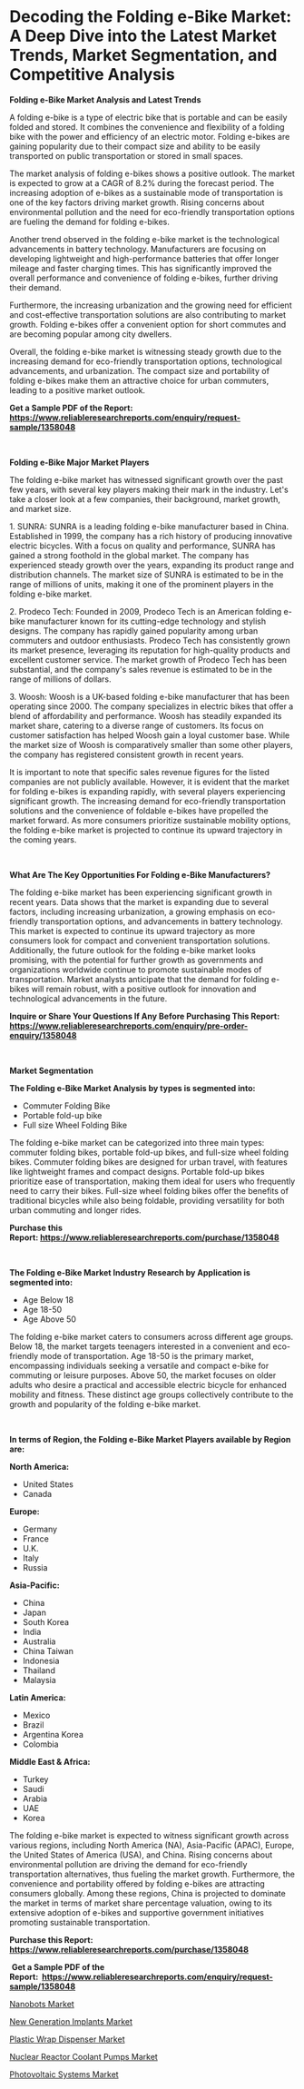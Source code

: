 <p><h1>Decoding the Folding e-Bike Market: A Deep Dive into the Latest Market Trends, Market Segmentation, and Competitive Analysis</h1></p><p><strong>Folding e-Bike Market Analysis and Latest Trends</strong></p>
<p><p>A folding e-bike is a type of electric bike that is portable and can be easily folded and stored. It combines the convenience and flexibility of a folding bike with the power and efficiency of an electric motor. Folding e-bikes are gaining popularity due to their compact size and ability to be easily transported on public transportation or stored in small spaces.</p><p>The market analysis of folding e-bikes shows a positive outlook. The market is expected to grow at a CAGR of 8.2% during the forecast period. The increasing adoption of e-bikes as a sustainable mode of transportation is one of the key factors driving market growth. Rising concerns about environmental pollution and the need for eco-friendly transportation options are fueling the demand for folding e-bikes.</p><p>Another trend observed in the folding e-bike market is the technological advancements in battery technology. Manufacturers are focusing on developing lightweight and high-performance batteries that offer longer mileage and faster charging times. This has significantly improved the overall performance and convenience of folding e-bikes, further driving their demand.</p><p>Furthermore, the increasing urbanization and the growing need for efficient and cost-effective transportation solutions are also contributing to market growth. Folding e-bikes offer a convenient option for short commutes and are becoming popular among city dwellers.</p><p>Overall, the folding e-bike market is witnessing steady growth due to the increasing demand for eco-friendly transportation options, technological advancements, and urbanization. The compact size and portability of folding e-bikes make them an attractive choice for urban commuters, leading to a positive market outlook.</p></p>
<p><strong>Get a Sample PDF of the Report:&nbsp; <a href="https://www.reliableresearchreports.com/enquiry/request-sample/1358048">https://www.reliableresearchreports.com/enquiry/request-sample/1358048</a></strong></p>
<p>&nbsp;</p>
<p><strong>Folding e-Bike Major Market Players</strong></p>
<p><p>The folding e-bike market has witnessed significant growth over the past few years, with several key players making their mark in the industry. Let's take a closer look at a few companies, their background, market growth, and market size.</p><p>1. SUNRA: SUNRA is a leading folding e-bike manufacturer based in China. Established in 1999, the company has a rich history of producing innovative electric bicycles. With a focus on quality and performance, SUNRA has gained a strong foothold in the global market. The company has experienced steady growth over the years, expanding its product range and distribution channels. The market size of SUNRA is estimated to be in the range of millions of units, making it one of the prominent players in the folding e-bike market.</p><p>2. Prodeco Tech: Founded in 2009, Prodeco Tech is an American folding e-bike manufacturer known for its cutting-edge technology and stylish designs. The company has rapidly gained popularity among urban commuters and outdoor enthusiasts. Prodeco Tech has consistently grown its market presence, leveraging its reputation for high-quality products and excellent customer service. The market growth of Prodeco Tech has been substantial, and the company's sales revenue is estimated to be in the range of millions of dollars.</p><p>3. Woosh: Woosh is a UK-based folding e-bike manufacturer that has been operating since 2000. The company specializes in electric bikes that offer a blend of affordability and performance. Woosh has steadily expanded its market share, catering to a diverse range of customers. Its focus on customer satisfaction has helped Woosh gain a loyal customer base. While the market size of Woosh is comparatively smaller than some other players, the company has registered consistent growth in recent years.</p><p>It is important to note that specific sales revenue figures for the listed companies are not publicly available. However, it is evident that the market for folding e-bikes is expanding rapidly, with several players experiencing significant growth. The increasing demand for eco-friendly transportation solutions and the convenience of foldable e-bikes have propelled the market forward. As more consumers prioritize sustainable mobility options, the folding e-bike market is projected to continue its upward trajectory in the coming years.</p></p>
<p>&nbsp;</p>
<p><strong>What Are The Key Opportunities For Folding e-Bike Manufacturers?</strong></p>
<p><p>The folding e-bike market has been experiencing significant growth in recent years. Data shows that the market is expanding due to several factors, including increasing urbanization, a growing emphasis on eco-friendly transportation options, and advancements in battery technology. This market is expected to continue its upward trajectory as more consumers look for compact and convenient transportation solutions. Additionally, the future outlook for the folding e-bike market looks promising, with the potential for further growth as governments and organizations worldwide continue to promote sustainable modes of transportation. Market analysts anticipate that the demand for folding e-bikes will remain robust, with a positive outlook for innovation and technological advancements in the future.</p></p>
<p><strong>Inquire or Share Your Questions If Any Before Purchasing This Report: <a href="https://www.reliableresearchreports.com/enquiry/pre-order-enquiry/1358048">https://www.reliableresearchreports.com/enquiry/pre-order-enquiry/1358048</a></strong></p>
<p>&nbsp;</p>
<p><strong>Market Segmentation</strong></p>
<p><strong>The Folding e-Bike Market Analysis by types is segmented into:</strong></p>
<p><ul><li>Commuter Folding Bike</li><li>Portable fold-up bike</li><li>Full size Wheel Folding Bike</li></ul></p>
<p><p>The folding e-bike market can be categorized into three main types: commuter folding bikes, portable fold-up bikes, and full-size wheel folding bikes. Commuter folding bikes are designed for urban travel, with features like lightweight frames and compact designs. Portable fold-up bikes prioritize ease of transportation, making them ideal for users who frequently need to carry their bikes. Full-size wheel folding bikes offer the benefits of traditional bicycles while also being foldable, providing versatility for both urban commuting and longer rides.</p></p>
<p><strong>Purchase this Report:&nbsp;<a href="https://www.reliableresearchreports.com/purchase/1358048">https://www.reliableresearchreports.com/purchase/1358048</a></strong></p>
<p>&nbsp;</p>
<p><strong>The Folding e-Bike Market Industry Research by Application is segmented into:</strong></p>
<p><ul><li>Age Below 18</li><li>Age 18-50</li><li>Age Above 50</li></ul></p>
<p><p>The folding e-bike market caters to consumers across different age groups. Below 18, the market targets teenagers interested in a convenient and eco-friendly mode of transportation. Age 18-50 is the primary market, encompassing individuals seeking a versatile and compact e-bike for commuting or leisure purposes. Above 50, the market focuses on older adults who desire a practical and accessible electric bicycle for enhanced mobility and fitness. These distinct age groups collectively contribute to the growth and popularity of the folding e-bike market.</p></p>
<p>&nbsp;</p>
<p><strong>In terms of Region, the Folding e-Bike Market Players available by Region are:</strong></p>
<p>
    <p> <strong> North America: </strong>
        <ul>
            <li>United States</li>
            <li>Canada</li>
        </ul>
        </p> 
    <p> <strong> Europe: </strong>
        <ul>
            <li>Germany</li>
            <li>France</li>
            <li>U.K.</li>
            <li>Italy</li>
            <li>Russia</li>
        </ul>
        </p> 
    <p> <strong> Asia-Pacific: </strong>
        <ul>
            <li>China</li>
            <li>Japan</li>
            <li>South Korea</li>
            <li>India</li>
            <li>Australia</li>
            <li>China Taiwan</li>
            <li>Indonesia</li>
            <li>Thailand</li>
            <li>Malaysia</li>
        </ul>
        </p> 
    <p> <strong> Latin America: </strong>
        <ul>
            <li>Mexico</li>
            <li>Brazil</li>
            <li>Argentina Korea</li>
            <li>Colombia</li>
        </ul>
        </p> 
    <p> <strong> Middle East & Africa: </strong>
        <ul>
            <li>Turkey</li>
            <li>Saudi</li>
            <li>Arabia</li>
            <li>UAE</li>
            <li>Korea</li>
        </ul>
    </p>
    </p>
<p><p>The folding e-bike market is expected to witness significant growth across various regions, including North America (NA), Asia-Pacific (APAC), Europe, the United States of America (USA), and China. Rising concerns about environmental pollution are driving the demand for eco-friendly transportation alternatives, thus fueling the market growth. Furthermore, the convenience and portability offered by folding e-bikes are attracting consumers globally. Among these regions, China is projected to dominate the market in terms of market share percentage valuation, owing to its extensive adoption of e-bikes and supportive government initiatives promoting sustainable transportation.</p></p>
<p><strong>Purchase this Report: <a href="https://www.reliableresearchreports.com/purchase/1358048">https://www.reliableresearchreports.com/purchase/1358048</a></strong></p>
<p>&nbsp;<strong>Get a Sample PDF of the Report:&nbsp;&nbsp;<a href="https://www.reliableresearchreports.com/enquiry/request-sample/1358048">https://www.reliableresearchreports.com/enquiry/request-sample/1358048</a></strong></p>
<p><strong></strong></p>
<p><p><a href="https://www.linkedin.com/pulse/nanobots-market-size-share-amp-trends-analysis-report-4be2e/">Nanobots Market</a></p><p><a href="https://www.linkedin.com/pulse/new-generation-implants-market-share-amp-trends-analysis-5k0re/">New Generation Implants Market</a></p><p><a href="https://medium.com/@jaydonhyatt2023/plastic-wrap-dispenser-market-research-report-its-history-and-forecast-2023-to-2030-35522b6bcc2d">Plastic Wrap Dispenser Market</a></p><p><a href="https://www.linkedin.com/pulse/nuclear-reactor-coolant-pumps-market-size-growth-forecast-pjnge/">Nuclear Reactor Coolant Pumps Market</a></p><p><a href="https://medium.com/@loririce03/photovoltaic-systems-market-size-cagr-trends-2024-2030-b30d3403293f">Photovoltaic Systems Market</a></p></p>